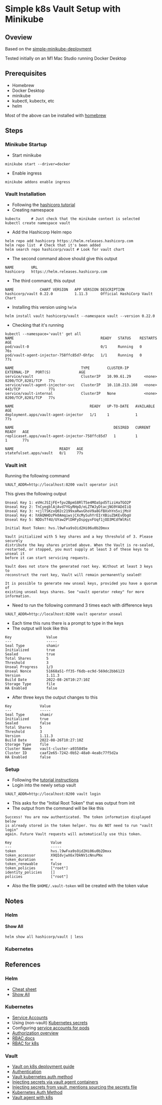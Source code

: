 # Simple k8s Vault Setup with Minikube

## Oveview

Based on the [simple-minikube-deployment](https://github.com/fionahiklas/simple-minikube-deployment)

Tested initially on an M1 Mac Studio running Docker Desktop

## Prerequisites

* Homebrew
* Docker Desktop
* minikube
* kubectl, kubectx, etc
* helm

Most of the above can be installed with [homebrew](https://brew.sh)

## Steps

### Minikube Startup

* Start minikube

```
minikube start --driver=docker
```

* Enable ingress

```
minikube addons enable ingress
```


### Vault Installation

* Following the [hashicorp tutorial](https://learn.hashicorp.com/tutorials/vault/kubernetes-raft-deployment-guide?in=vault/kubernetes)
* Creating namespace

```
kubectx     # Just check that the minikube context is selected
kubectl create namespace vault
```

* Add the Hashicorp Helm repo

```
helm repo add hashicorp https://helm.releases.hashicorp.com
helm repo list  # Check that it's been added
helm search repo hashicorp/vault # Look for vault chart
```

* The second command above should give this output 

```
NAME     	URL                                
hashicorp	https://helm.releases.hashicorp.com
```

* The third command, this output 

```
NAME           	CHART VERSION	APP VERSION	DESCRIPTION                   
hashicorp/vault	0.22.0       	1.11.3     	Official HashiCorp Vault Chart
```

* Installing this version using `helm`

```
helm install vault hashicorp/vault --namespace vault --version 0.22.0
```

* Checking that it's running 

```
kubectl --namespace='vault' get all
NAME                                        READY   STATUS    RESTARTS   AGE
pod/vault-0                                 0/1     Running   0          76s
pod/vault-agent-injector-758ffc85d7-6hfpc   1/1     Running   0          77s

NAME                               TYPE        CLUSTER-IP       EXTERNAL-IP   PORT(S)             AGE
service/vault                      ClusterIP   10.99.61.29      <none>        8200/TCP,8201/TCP   77s
service/vault-agent-injector-svc   ClusterIP   10.110.213.168   <none>        443/TCP             77s
service/vault-internal             ClusterIP   None             <none>        8200/TCP,8201/TCP   77s

NAME                                   READY   UP-TO-DATE   AVAILABLE   AGE
deployment.apps/vault-agent-injector   1/1     1            1           77s

NAME                                              DESIRED   CURRENT   READY   AGE
replicaset.apps/vault-agent-injector-758ffc85d7   1         1         1       77s

NAME                     READY   AGE
statefulset.apps/vault   0/1     77s
```

### Vault init

Running the following command 

```
VAULT_ADDR=http://localhost:8200 vault operator init
```

This gives the following output

```
Unseal Key 1: eVHcJSIjFE+fpv2BpmS8RlTSe4MOaSpd5TiziHaTGO2P
Unseal Key 2: TnCyegblAjAvd7YGyRHpD/eLZTWJyDtacjNG9YADdIiQ
Unseal Key 3: +cjlTSKzxQ02c2199xaRwvGhoV9a8GfBXxhYn5xijMsV
Unseal Key 4: hXAQNHDzPk0AmqiwsjCXcMySuhYrEIrXBiuZbKEvObgU
Unseal Key 5: NDDsTf4U/UYaw2PlDHFyDspgyxFUqf1jOD3MCdfWlRst

Initial Root Token: hvs.l9wFxa9sOid2Hi06u0b2Dmxx

Vault initialized with 5 key shares and a key threshold of 3. Please securely
distribute the key shares printed above. When the Vault is re-sealed,
restarted, or stopped, you must supply at least 3 of these keys to unseal it
before it can start servicing requests.

Vault does not store the generated root key. Without at least 3 keys to
reconstruct the root key, Vault will remain permanently sealed!

It is possible to generate new unseal keys, provided you have a quorum of
existing unseal keys shares. See "vault operator rekey" for more information.
```

* Need to run the following command 3 times each with difference keys

```
VAULT_ADDR=http://localhost:8200 vault operator unseal
```

* Each time this runs there is a prompt to type in the keys
* The output will look like this

```
Key                Value
---                -----
Seal Type          shamir
Initialized        true
Sealed             true
Total Shares       5
Threshold          3
Unseal Progress    1/3
Unseal Nonce       51668a51-ff35-f6db-ec9d-569dc2bb6123
Version            1.11.3
Build Date         2022-08-26T10:27:10Z
Storage Type       file
HA Enabled         false
```

* After three keys the output changes to this

```
Key             Value
---             -----
Seal Type       shamir
Initialized     true
Sealed          false
Total Shares    5
Threshold       3
Version         1.11.3
Build Date      2022-08-26T10:27:10Z
Storage Type    file
Cluster Name    vault-cluster-a935845e
Cluster ID      caaf2e65-7242-0b52-48a0-4ea8c77f5d2a
HA Enabled      false
```

### Setup 

* Following the [tutorial instructions](https://learn.hashicorp.com/tutorials/vault/getting-started-deploy)
* Login into the newly setup vault

```
VAULT_ADDR=http://localhost:8200 vault login
```

* This asks for the "Initial Root Token" that was output from init
* The output from the command will be like this

```
Success! You are now authenticated. The token information displayed below
is already stored in the token helper. You do NOT need to run "vault login"
again. Future Vault requests will automatically use this token.

Key                  Value
---                  -----
token                hvs.l9wFxa9sOid2Hi06u0b2Dmxx
token_accessor       X9QIdvjwX6x7DkNV1cNnuPNx
token_duration       ∞
token_renewable      false
token_policies       ["root"]
identity_policies    []
policies             ["root"]
```

* Also the file `$HOME/.vault-token` will be created with the token value



## Notes

### Helm

#### Show All

```
helm show all hashicorp/vault | less
```


### Kubernetes




## References

### Helm

* [Cheat sheet](https://www.tutorialworks.com/helm-cheatsheet/)
* [Show All](https://helm.sh/docs/helm/helm_show_all/)


### Kubernetes

* [Service Accounts](https://kubernetes.io/docs/tasks/configure-pod-container/configure-service-account/)
* Using (non-vault) [Kubernetes secrets](https://kubernetes.io/docs/tasks/configmap-secret/managing-secret-using-kubectl/)
* Configuring [service accounts for pods](https://kubernetes.io/docs/tasks/configure-pod-container/configure-service-account/)
* [Authorization overview](https://kubernetes.io/docs/reference/access-authn-authz/authorization/)
* [RBAC docs](https://rbac.dev)
* [RBAC for k8s](https://kubernetes.io/docs/reference/access-authn-authz/rbac/)



### Vault

* [Vault on k8s deployment guide](https://learn.hashicorp.com/tutorials/vault/kubernetes-raft-deployment-guide?in=vault/kubernetes)
* [Authentication](https://learn.hashicorp.com/tutorials/vault/getting-started-authentication?in=vault/getting-started)
* [Vault kubernetes auth method](https://www.vaultproject.io/docs/auth/kubernetes)
* [Injecting secrets via vault agent containers](https://learn.hashicorp.com/tutorials/vault/kubernetes-sidecar)
* [Injecting secrets from vault, mentions sourcing the secrets file](https://discuss.hashicorp.com/t/vault-helm-and-kubernetes-environment-variables/4973/5)
* [Kubernetes Auth Method](https://www.vaultproject.io/docs/auth/kubernetes)
* [Vault agent with k8s](https://learn.hashicorp.com/tutorials/vault/agent-kubernetes)







